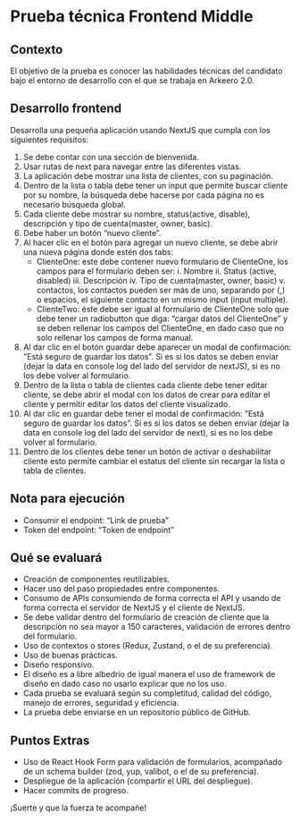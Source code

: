 # Prueba técnica Frontend Middle

## Contexto
El objetivo de la prueba es conocer las habilidades técnicas del candidato bajo el entorno de desarrollo con el que se trabaja en Arkeero 2.0.

## Desarrollo frontend
Desarrolla una pequeña aplicación usando NextJS que cumpla con los siguientes requisitos:

1. Se debe contar con una sección de bienvenida.
2. Usar rutas de next para navegar entre las diferentes vistas.
3. La aplicación debe mostrar una lista de clientes, con su paginación.
4. Dentro de la lista o tabla debe tener un input que permite buscar cliente por su nombre, la búsqueda debe hacerse por cada página no es necesario búsqueda global.
5. Cada cliente debe mostrar su nombre, status(active, disable), descripción y tipo de cuenta(master, owner, basic).
6. Debe haber un botón “nuevo cliente”.
7. Al hacer clic en el botón para agregar un nuevo cliente, se debe abrir una nueva página donde estén dos tabs:
    - ClienteOne: este debe contener nuevo formulario de ClienteOne, los campos para el formulario deben ser:
        i. Nombre
        ii. Status (active, disabled)
        iii. Descripción
        iv. Tipo de cuenta(master, owner, basic)
        v. contactos, los contactos pueden ser más de uno, separando por (,) o espacios, el siguiente contacto en un mismo input (input multiple).
    - ClienteTwo: éste debe ser igual al formulario de ClienteOne solo que debe tener un radiobutton que diga: “cargar datos del ClienteOne” y se deben rellenar los campos del ClienteOne, en dado caso que no solo rellenar los campos de forma manual.
8. Al dar clic en el botón guardar debe aparecer un modal de confirmación: ”Está seguro de guardar los datos”. Si es si los datos se deben enviar (dejar la data en console log del lado del servidor de nextJS), si es no los debe volver al formulario.
9. Dentro de la lista o tabla de clientes cada cliente debe tener editar cliente, se debe abrir el modal con los datos de crear para editar el cliente y permitir editar los datos del cliente visualizado.
10. Al dar clic en guardar debe tener el modal de confirmación: ”Está seguro de guardar los datos”. Si es si los datos se deben enviar (dejar la data en console log del lado del servidor de next), si es no los debe volver al formulario.
11. Dentro de los clientes debe tener un botón de activar o deshabilitar cliente esto permite cambiar el estatus del cliente sin recargar la lista o tabla de clientes.

## Nota para ejecución
- Consumir el endpoint: “Link de prueba”
- Token del endpoint: “Token de endpoint”

## Qué se evaluará
- Creación de componentes reutilizables.
- Hacer uso del paso propiedades entre componentes.
- Consumo de APIs consumiendo de forma correcta el API y usando de forma correcta el servidor de NextJS y el cliente de NextJS.
- Se debe validar dentro del formulario de creación de cliente que la descripción no sea mayor a 150 caracteres, validación de errores dentro del formulario.
- Uso de contextos o stores (Redux, Zustand, o el de su preferencia).
- Uso de buenas prácticas.
- Diseño responsivo.
- El diseño es a libre albedrío de igual manera el uso de framework de diseño en dado caso no usarlo explicar que no los uso.
- Cada prueba se evaluará según su completitud, calidad del código, manejo de errores, seguridad y eficiencia.
- La prueba debe enviarse en un repositorio público de GitHub.

## Puntos Extras
- Uso de React Hook Form para validación de formularios, acompañado de un schema builder (zod, yup, valibot, o el de su preferencia).
- Despliegue de la aplicación (compartir el URL del despliegue).
- Hacer commits de progreso.

¡Suerte y que la fuerza te acompañe!
